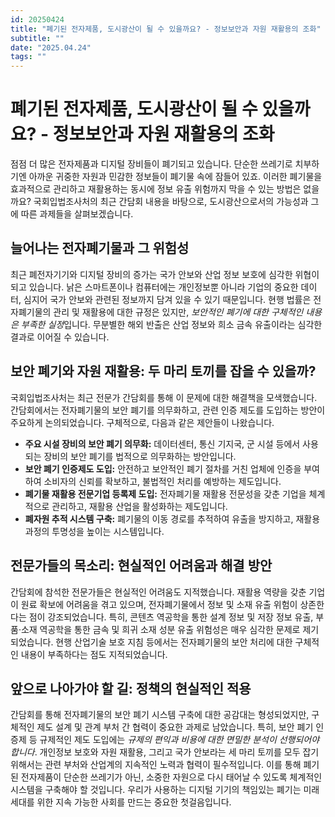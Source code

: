 ```yaml
---
id: 20250424
title: "폐기된 전자제품, 도시광산이 될 수 있을까요? - 정보보안과 자원 재활용의 조화"
subtitle: ""
date: "2025.04.24"
tags: ""
---
```


# 폐기된 전자제품, 도시광산이 될 수 있을까요? - 정보보안과 자원 재활용의 조화

점점 더 많은 전자제품과 디지털 장비들이 폐기되고 있습니다.  단순한 쓰레기로 치부하기엔 아까운 귀중한 자원과 민감한 정보들이 폐기물 속에 잠들어 있죠.  이러한 폐기물을 효과적으로 관리하고 재활용하는 동시에 정보 유출 위험까지 막을 수 있는 방법은 없을까요?  국회입법조사처의 최근 간담회 내용을 바탕으로, 도시광산으로서의 가능성과 그에 따른 과제들을 살펴보겠습니다.


## 늘어나는 전자폐기물과 그 위험성

최근 폐전자기기와 디지털 장비의 증가는 국가 안보와 산업 정보 보호에 심각한 위협이 되고 있습니다.  낡은 스마트폰이나 컴퓨터에는 개인정보뿐 아니라 기업의 중요한 데이터, 심지어 국가 안보와 관련된 정보까지 담겨 있을 수 있기 때문입니다.  현행 법률은 전자폐기물의 관리 및 재활용에 대한 규정은 있지만,  *보안적인 폐기에 대한 구체적인 내용은 부족한 실정*입니다.  무분별한 해외 반출은 산업 정보와 희소 금속 유출이라는 심각한 결과로 이어질 수 있습니다.


## 보안 폐기와 자원 재활용: 두 마리 토끼를 잡을 수 있을까?

국회입법조사처는 최근 전문가 간담회를 통해 이 문제에 대한 해결책을 모색했습니다.  간담회에서는 전자폐기물의 보안 폐기를 의무화하고, 관련 인증 제도를 도입하는 방안이 주요하게 논의되었습니다.  구체적으로, 다음과 같은 제안들이 나왔습니다.

* **주요 시설 장비의 보안 폐기 의무화:** 데이터센터, 통신 기지국, 군 시설 등에서 사용되는 장비의 보안 폐기를 법적으로 의무화하는 방안입니다.
* **보안 폐기 인증제도 도입:**  안전하고 보안적인 폐기 절차를 거친 업체에 인증을 부여하여 소비자의 신뢰를 확보하고,  불법적인 처리를 예방하는 제도입니다.
* **폐기물 재활용 전문기업 등록제 도입:** 전자폐기물 재활용 전문성을 갖춘 기업을 체계적으로 관리하고,  재활용 산업을 활성화하는 제도입니다.
* **폐자원 추적 시스템 구축:**  폐기물의 이동 경로를 추적하여 유출을 방지하고,  재활용 과정의 투명성을 높이는 시스템입니다.


## 전문가들의 목소리: 현실적인 어려움과 해결 방안

간담회에 참석한 전문가들은 현실적인 어려움도 지적했습니다.  재활용 역량을 갖춘 기업이 원료 확보에 어려움을 겪고 있으며,  전자폐기물에서 정보 및 소재 유출 위험이 상존한다는 점이 강조되었습니다.  특히, 콘텐츠 역공학을 통한 설계 정보 및 저장 정보 유출, 부품·소재 역공학을 통한 금속 및 희귀 소재 성분 유출 위험성은 매우 심각한 문제로 제기되었습니다.  현행 산업기술 보호 지침 등에서는 전자폐기물의 보안 처리에 대한 구체적인 내용이 부족하다는 점도 지적되었습니다.


## 앞으로 나아가야 할 길: 정책의 현실적인 적용

간담회를 통해 전자폐기물의 보안 폐기 시스템 구축에 대한 공감대는 형성되었지만,  구체적인 제도 설계 및 관계 부처 간 협력이 중요한 과제로 남았습니다.  특히, 보안 폐기 인증제 등 규제적인 제도 도입에는  *규제의 편익과 비용에 대한 면밀한 분석이 선행되어야 합니다*.  개인정보 보호와 자원 재활용, 그리고 국가 안보라는 세 마리 토끼를 모두 잡기 위해서는  관련 부처와 산업계의 지속적인 노력과 협력이 필수적입니다.  이를 통해 폐기된 전자제품이 단순한 쓰레기가 아닌,  소중한 자원으로 다시 태어날 수 있도록 체계적인 시스템을 구축해야 할 것입니다.  우리가 사용하는 디지털 기기의  책임있는 폐기는 미래 세대를 위한 지속 가능한 사회를 만드는 중요한 첫걸음입니다.
